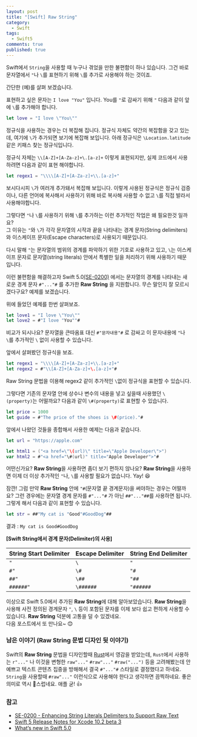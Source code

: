 ```yaml
---
layout: post
title: "[Swift] Raw String"
category:
  - Swift
tags: 
  - Swift5
comments: true
published: true
---
```


Swift에서 `String`을 사용할 때 누구나 겪었을 만한 불편함이 하나 있습니다.
그건 바로 문자열에서 `"`나 `\`를 표현하기 위해 `\`를 추가로 사용해야 하는 것이죠.

간단한 (예)를 살펴 보겠습니다.

표현하고 싶은 문자는 `I love "You"` 입니다. You를 `"`로 감싸기 위해 `"` 다음과 같이 앞에 `\`를 추가해야 합니다.

```swift
let love = "I love \"You\""
```

정규식을 사용하는 경우는 더 복잡해 집니다. 정규식 자체도 약간의 복잡함을 갖고 있는데, 여기에 `\`가 추가되면 보기에 복잡해 보입니다. 아래 정규식은 `\Location.latitude` 같은 키패스 찾는 정규식입니다.

정규식 자체는 `\\[A-Z]+[A-Za-z]+\.[a-z]+` 이렇게 표현되지만, 실제 코드에서 사용하려면 다음과 같이 표현 해야합니다.

```swift
let regex1 = "\\\\[A-Z]+[A-Za-z]+\\.[a-z]+"
```

보시다시피 `\`가 여러개 추가돼서 복잡해 보입니다. 이렇게 사용된 정규식은 정규식 검증이나, 다른 언어에 복사해서 사용하기 위해 바로 복사해 사용할 수 없고 `\`를 직접 발라서 사용해야합니다.

그렇다면 `"`나 `\`를 사용하기 위해 `\`를 추가하는 이런 추가적인 작업은 왜 필요한것 일까요? <br/>
그 이유는 `"`와 `\`가 각각 문자열의 시작과 끝을 나타내는 경계 문자(String delimiters)와 이스케이프 문자(Escape characters)로 사용되기 때문입니다. 

다시 말해 `"`는 문자열의 범위의 경계를 파악하기 위한 기호로 사용하고 있고, `\`는 이스케이프 문자로 문자열(string literals) 안에서 특별한 일을 처리하기 위해 사용하기 때문입니다.

이런 불편함을 해결하고자 Swift 5.0[(SE-0200)](https://github.com/apple/swift-evolution/blob/master/proposals/0200-raw-string-escaping.md) 에서는 문자열의 경계를 나타내는 새로운 경계 문자 `#"..."#` 를 추가한 **Raw String** 을 지원합니다. 무슨 말인지 잘 모르시겠다구요? 예제를 보겠습니다.

위에 들었던 예제를 한번 살펴보죠.

```swift
let love1 = "I love \"You\""
let love2 = #"I love "You""#
```

비교가 되시나요? 문자열을 큰따옴표 대신 `#"문자내용"#` 로 감싸고 이 문자내용에 `"`나 `\`를 추가적인 `\` 없이 사용할 수 있습니다.

앞에서 살펴봤던 정규식을 보죠.

```swift
let regex1 = "\\\\[A-Z]+[A-Za-z]+\\.[a-z]+"
let regex2 = #"\\[A-Z]+[A-Za-z]+\.[a-z]+"#
```

Raw String 문법을 이용해 regex2 같이 추가적인 `\`없이 정규식을 표현할 수 있습니다.

그렇다면 기존의 문자열 안에 상수나 변수의 내용을 넣고 싶을때 사용했던 `\(property)`는 어떨까요?
다음과 같이 `\#(property)`로 표현할 수 있습니다.

```swift
let price = 1000
let guide = #"The price of the shoes is \#(price)."#
```

앞에서 나왔던 것들을 종합해서 사용한 예제는 다음과 같습니다.

```swift
let url = "https://apple.com"

let html1 = ("<a href=\"\(url)\" title=\"Apple Developer\">")
var html2 = #"<a href="\#(url)" title="Apple Developer">"#
```

어떤신가요? **Raw String**을 사용하면 좀더 보기 편하지 않나요?
**Raw String**을 사용하면 이제 더 이상 추가적인 `"`나, `\`를 사용할 필요가 없습니다. Yay! 😆

잠깐! 그럼 만약 **Raw String** 안에 `"#`(문자열 끝 경계문자)을 써야하는 경우는 어떨까요?
그런 경우에는 문자열 경계 문자를 `#"..."#` 가 아닌 `##"..."##`를 사용하면 됩니다. 그렇게 해서 다음과 같이 표현할 수 있습니다.

```swift
let str = ##"My cat is "Good"#GoodDog"##
```

결과 : `My cat is Good#GoodDog` 


**[Swift String에서 경계 문자(Delimiter)의 사용]**<br/> 

| String Start Delimiter | Escape Delimiter | String End Delimiter  |
| ---------------------- | -----------------| --------------------- |
| `"`                    | `\`			    | `"`                   |
| `#"`	                  | `\#`             | `"#`                  |
| `##"`	               | `\##`            | `"##`                 |
| `######"`	            | `\######`        | `"######`             |

이상으로 Swift 5.0에서 추가된 **Raw String**에 대해 알아보았습니다.
**Raw String**을 사용해 사전 정의된 경계문자 `"`, `\` 등이 포함된 문자를 이제 보다 쉽고 편하게 사용할 수 있습니다. **Raw String** 덕분에 고통을 덜 수 있겠네요. <br/> 
다음 포스트에서 또 만나요~ 😊

### 남은 이야기 (Raw String 문법 디자인 뒷 이야기)

Swift의 **Raw String** 문법을 디자인할때 [Rust](https://ko.wikipedia.org/wiki/러스트_(프로그래밍_언어))에서 영감을 받았는데, `Rust`에서 사용하는 `r"..."` 나 이것을 변형한 `raw"..."`  `#raw"..."` `#raw("...")` 등을 고려해봤는데 안예쁘고 텍스트 콘텐츠 집중을 방해해서 결국 `#"..."#` 스타일로 결정했다고 하네요. `String`을 사용할때 `#raw"..."` 이런식으로 사용해야 한다고 생각하면 끔찍하네요. 좋은 의미로 역시 🍎스럽네요. 애플 굳! 👍
 
### 참고

* [SE-0200 - Enhancing String Literals Delimiters to Support Raw Text](https://github.com/apple/swift-evolution/blob/master/proposals/0200-raw-string-escaping.md)
* [Swift 5 Release Notes for Xcode 10.2 beta 3](https://developer.apple.com/documentation/xcode_release_notes/xcode_10_2_beta_3_release_notes/swift_5_release_notes_for_xcode_10_2_beta_3)
* [What’s new in Swift 5.0](https://www.hackingwithswift.com/articles/126/whats-new-in-swift-5-0)